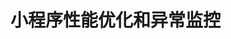 # 小程序性能优化和异常监控

<!--
## 运行环境

**小程序运行环境**

|    运行环境    | 逻辑层 |     渲染层     |
| :------------: | :----: | :------------: |
|      IOS       | JSCore |    webview     |
|      安卓      | JSCore |    X5浏览器    |
| 小程序开发工具 |  NWJS  | Chrome webviwe |

**JS 执行环境的不同**

浏览器中：ES、DOM、BOM

Node中：ES、NPM、Native

小程序中：ES、小程序框架、小程序API

**逻辑层和渲染层**

JS工作在逻辑层

wxml和wxss工作在渲染层

小程序的渲染层和逻辑层分别由两个线程管理，两个线程的通信由微信客户端(Native)做中转。

**数据驱动**

通过JS对象可以渲染DOM上元素，使用JS对象描述DOM最后经过比对通过setData渲染到页面上。

## 性能分析

**分析工具**

浏览器：Performance、Lighthouse

小程序：audit、体验评分、小程序助手[性能分析]板块、和wx.getPerformance

**分析指标**

FMP：First Meaningful Paint 首屏加载

白屏率：打开某一页面后，白屏的时间和概率

服务可用性：HTTP请求失败率，JSError小程序运行发生的错误。

## 性能优化

**首屏加载**

- 删除无用代码，减少代码体积，压缩代码，图片体积，gzip压缩。
  - webpack
  - gzip
- 使用CSS3效果代替图片
  - 图片渐变阴影等
- 将重复逻辑封装，使用组件。
- 静态资源CDN
- 提前首屏数据请求
  - 数据预拉取：能够在小程序冷启动时候，荣国微信后台提前向第三方服务器拉取数据。
  - 周期性更新
- 代码分包
  - 不分包：小程序启动时，一次性下载所有代码
  - 分包：小程序启动时，先下载主包，后进入其他分包，在加载分包代码
- 预加载，perload与解析
- 图片的优化和格式选择，比如小图使用base64，大图jpg，logo使用png等，在可以使用webp的图，优先使用webp格式的图片
- 使用字体图标库（iconfont）代替图标
- 图片懒加载，数据懒加载
- 使用http2.0
  - 多路复用
- 使用骨架屏（提升体验）
- 非必要数据不放在首屏，加快页面渲染时间。

**白屏率**

- 减少this.setData，或者将多次的操作合并为一次，减少线程之间的通信，可以使用wx.nextTick()优化。
- 将不会渲染只用于逻辑判断的字段设置在page上而不是data上，（组件中可以使用_xx命名）
- 善用缓存
  - 浏览器缓存
  - http缓存
- 避免setInterval/setTimeout，使用之后及时clear掉

**服务可用性**

- 使用wx.onError，捕捉全局的错误，然后分类上传。浏览器中对应window.onerror
- 使用同一的http方法，进行网络请求，同一设置请求拦截和响应拦截，实现接口的分析和统计。
- 防抖和节流
- 减少重排和重绘



## 异常监控

### 为什么要做异常错误的监控？

通过线上的异常监控，可以复现一些本地难以复现的bug，比如某个bug只有在特定环境下的特定机型下才能复现，通过异常监控得到bug的复现条件，然后才能更好的去解决问题。



### 监控方式

- 通过wx.onError监控错误异常然后分析上报。

- 小程序后台结合wx.reportMonitor进行自定义的异常数据上报。

- 通过小程序后台的监控平台查看，然后做异常报警。

- 通过邮件/微信群，超过异常点后进行异常推送。 -->
